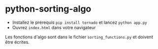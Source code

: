 # python-sorting-algo

* Installez le prérequis `pip install tornado` et lancez `python app.py`
* Ouvrez `index.html` dans votre navigateur

Les fonctions d'algo sont dans le fichier `sorting_functions.py` et doivent être écrites. 
